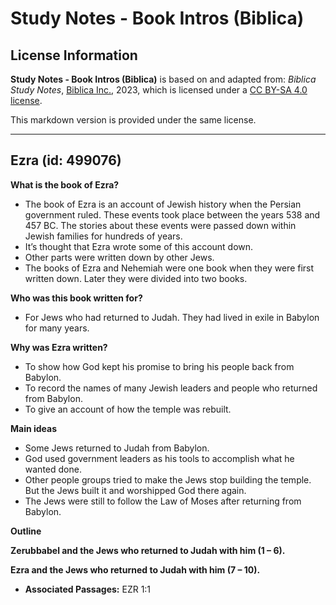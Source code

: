 # Study Notes - Book Intros (Biblica)

## License Information

**Study Notes - Book Intros (Biblica)** is based on and adapted from: _Biblica Study Notes_, [Biblica Inc.](https://www.biblica.com/), 2023, which is licensed under a [CC BY-SA 4.0 license](https://creativecommons.org/licenses/by-sa/4.0/legalcode.en).

This markdown version is provided under the same license.



--------------------------------

## Ezra (id: 499076)

**What is the book of Ezra?**

* The book of Ezra is an account of Jewish history when the Persian government ruled. These events took place between the years 538 and 457 BC. The stories about these events were passed down within Jewish families for hundreds of years.
* It’s thought that Ezra wrote some of this account down.
* Other parts were written down by other Jews.
* The books of Ezra and Nehemiah were one book when they were first written down. Later they were divided into two books.

**Who was this book written for?**

* For Jews who had returned to Judah. They had lived in exile in Babylon for many years.

**Why was Ezra written?**

* To show how God kept his promise to bring his people back from Babylon.
* To record the names of many Jewish leaders and people who returned from Babylon.
* To give an account of how the temple was rebuilt.

**Main ideas**

* Some Jews returned to Judah from Babylon.
* God used government leaders as his tools to accomplish what he wanted done.
* Other people groups tried to make the Jews stop building the temple. But the Jews built it and worshipped God there again.
* The Jews were still to follow the Law of Moses after returning from Babylon.

**Outline**

**Zerubbabel and the Jews who returned to Judah with him (1 – 6\).**

**Ezra and the Jews who returned to Judah with him (7 – 10\).**

* **Associated Passages:** EZR 1:1

